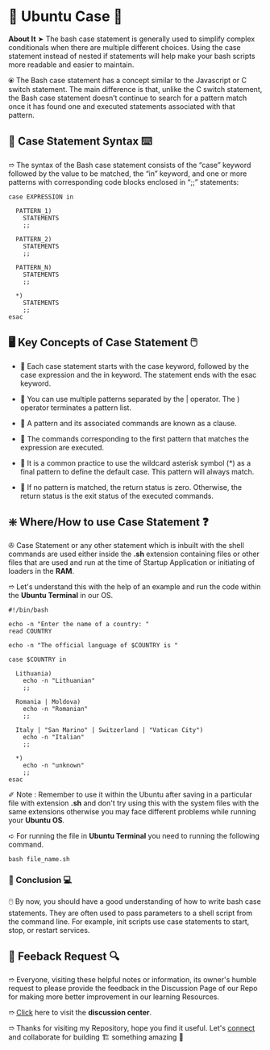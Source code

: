 # 💠 Ubuntu Case 🛅

**About It** ➤ The bash case statement is generally used to simplify complex conditionals when there are multiple different choices. Using the case statement instead of nested if statements will help make your bash scripts more readable and easier to maintain.

⦿ The Bash case statement has a concept similar to the Javascript or C switch statement. The main difference is that, unlike the C switch statement, the Bash case statement doesn’t continue to search for a pattern match once it has found one and executed statements associated with that pattern.

## 🔌 Case Statement Syntax ⌨️

➱ The syntax of the Bash case statement consists of the “case” keyword followed by the value to be matched, the “in” keyword, and one or more patterns with corresponding code blocks enclosed in “;;” statements:

```
case EXPRESSION in

  PATTERN_1)
    STATEMENTS
    ;;

  PATTERN_2)
    STATEMENTS
    ;;

  PATTERN_N)
    STATEMENTS
    ;;

  *)
    STATEMENTS
    ;;
esac
```

## 🖥️ Key Concepts of Case Statement 🖱️

- 🎯 Each case statement starts with the case keyword, followed by the case expression and the in keyword. The statement ends with the esac keyword.

- 🎯 You can use multiple patterns separated by the | operator. The ) operator terminates a pattern list.

- 🎯 A pattern and its associated commands are known as a clause.

- 🎯 The commands corresponding to the first pattern that matches the expression are executed.

- 🎯 It is a common practice to use the wildcard asterisk symbol (*) as a final pattern to define the default case. This pattern will always match.

- 🎯 If no pattern is matched, the return status is zero. Otherwise, the return status is the exit status of the executed commands.

## ❇️ Where/How to use Case Statement ❓

✇ Case Statement or any other statement which is inbuilt with the shell commands are used either inside the **.sh** extension containing files or other files that are used and run at the time of Startup Application or initiating of loaders in the **RAM**.

➱ Let's understand this with the help of an example and run the code within the **Ubuntu Terminal** in our OS.

```
#!/bin/bash

echo -n "Enter the name of a country: "
read COUNTRY

echo -n "The official language of $COUNTRY is "

case $COUNTRY in

  Lithuania)
    echo -n "Lithuanian"
    ;;

  Romania | Moldova)
    echo -n "Romanian"
    ;;

  Italy | "San Marino" | Switzerland | "Vatican City")
    echo -n "Italian"
    ;;

  *)
    echo -n "unknown"
    ;;
esac
```

✐ Note : Remember to use it within the Ubuntu after saving in a particular file with extension **.sh** and don't try using this with the system files with the same extensions otherwise you may face different problems while running your **Ubuntu OS**.

➪ For running the file in **Ubuntu Terminal** you need to running the following command.

```
bash file_name.sh
```

### 🔅 Conclusion 💻

🖱️ By now, you should have a good understanding of how to write bash case statements. They are often used to pass parameters to a shell script from the command line. For example, init scripts use case statements to start, stop, or restart services.

## 📑 Feeback Request 🔍

➱ Everyone, visiting these helpful notes or information, its owner's humble request to please provide the feedback in the Discussion Page of our Repo for making more better improvement in our learning Resources.

➱ [Click](https://github.com/ackwolver335/Ubun2World/discussions) here to visit the **discussion center**.

➱ Thanks for visiting my Repository, hope you find it useful. Let's [connect](https://github.com/ackwolver335) and collaborate for building 🏗️ something amazing 🗿
